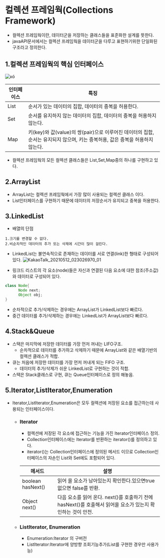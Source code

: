 # 컬렉션 프레임웍(Collections Framework)
- 컬렉션 프레임웍이란, 데이터군을 저장하는 클래스들을 표준화한 설계를 뜻한다.
- javaAPI문서에서는 컬렉션 프레임웍을 데이터군을 다루고 표현하기위한 단일화된 구조라고 정의한다.

## 1.컬렉션 프레임웍의 핵심 인터페이스
![ĸó](https://user-images.githubusercontent.com/79510152/117850636-74531900-b2c0-11eb-8ed2-bdf950edef9b.png)


|인터페이스|특징|
|--|--|
|List| 순서가 있는 데이터의 집합, 데이터의 중복을 허용한다.|
|Set| 순서를 유지하지 않는 데이터의 집합, 데이터의 중복을 허용하지 않는다.|
|Map| 키(key)와 값(value)의 쌍(pair)으로 이루어진 데이터의 집합, 순서는 유지되지 않으며, 키는 중복허용, 값은 중복을 허용하지 않는다.|

- 컬렉션 프레임웍의 모든 컬렉션 클래스들은 List,Set,Map중의 하나를 구현하고 있다.

## 2.ArrayList
- ArrayList는 컬렉션 프레임웍에서 가장 많이 사용되는 컬렉션 클래스 이다.
- List인터페이스를 구현하기 때문에 데이터의 저장순서가 유지되고 중복을 허용한다.

## 3.LinkedList
- 배열의 단점
```
1.크기를 변경할 수 없다.
2.비순차적인 데이터의 추가 또는 삭제에 시간이 많이 걸린다.
```

- LinkedList는 불연속적으로 존재하는 데이터를 서로 연결(link)한 형태로 구성되어 있다.
![KakaoTalk_20210512_023026970_01](https://user-images.githubusercontent.com/79510152/117859543-19beba80-b2ca-11eb-9ac4-3540ab164b02.jpg)

- 링크드 리스트의 각 요소(node)들은 자신과 연결된 다음 요소에 대한 참조(주소값)와 데이터로 구성되어 있다.
```java
class Node{
      Node next;
      Object obj;
}
```

- 순차적으로 추가/삭제하는 경우에는 ArrayList가 LinkedList보다 빠르다.
- 중간 데이터를 추가/삭제하는 경우에는 LinkedList가 ArrayList보다 빠르다.

## 4.Stack&Queue
- 스택은 마지막에 저장한 데이터를 가장 먼저 꺼내는 LIFO구조.
  - 순차적으로 데이터를 추가하고 삭제하기 때문에 ArrayList와 같은 배열기반의 컬렉션 클래스가 적합.
- 큐는 처음에 저장한 데이터를 가장 먼저 꺼내게 되는 FIFO 구조.
  - 데이터의 추가/삭제가 쉬운 LinkedList로 구현하는 것이 적합.
- 스택은 Stack클래스로 구현, 큐는 Queue인터페이스로 정의 해놓음.

## 5.Iterator,ListIterator,Enumeration
- Iterator,ListIterator,Enumeration은 모두 컬렉션에 저장된 요소를 접근하는데 사용되는 인터페이스이다.
  - ### Iterator
    - 컬렉션에 저장된 각 요소에 접근하는 기능을 가진 Iterator인터페이스 정의.
    - Collection인터페이스에는 Iterator를 반환하는 iterator()를 정의하고 있다.
    - iterator()는 Collection인터페이스에 정의된 메서드 이므로 Collection인터페이스의 자손인 List와 Set에도 포함되어 있다.
    
    |메서드|설명|
    |--------|-------|
    |boolean hasNext()|읽어 올 요소가 남아있는지 확인한다.있으면true 없으면 false를 반환.|
    |Object next()|다음 요소를 읽어 온다. next()를 호출하기 전에 hasNext()를 호출해서 읽어올 요소가 있는지 확인하는 것이 안전.|
    
  - ### ListIterator, Enumeration
    - Enumeration:Iterator 의 구버전
    - ListIterator:Iterator에 양방향 조회기능추가(List를 구현한 경우만 사용가능)
